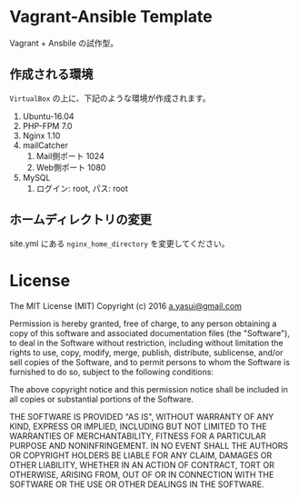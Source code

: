 # Vagrant-Ansible Template

Vagrant + Ansbile の試作型。

## 作成される環境

`VirtualBox` の上に、下記のような環境が作成されます。

1. Ubuntu-16.04
2. PHP-FPM 7.0
3. Nginx 1.10
4. mailCatcher 
    1. Mail側ポート 1024
    2. Web側ポート 1080
5. MySQL
    1. ログイン: root, パス: root


## ホームディレクトリの変更

site.yml にある `nginx_home_directory` を変更してください。

# License

The MIT License (MIT) Copyright (c) 2016 a.yasui@gmail.com

Permission is hereby granted, free of charge, to any person obtaining a copy of this software and associated documentation files (the "Software"), to deal in the Software without restriction, including without limitation the rights to use, copy, modify, merge, publish, distribute, sublicense, and/or sell copies of the Software, and to permit persons to whom the Software is furnished to do so, subject to the following conditions:

The above copyright notice and this permission notice shall be included in all copies or substantial portions of the Software.

THE SOFTWARE IS PROVIDED "AS IS", WITHOUT WARRANTY OF ANY KIND, EXPRESS OR IMPLIED, INCLUDING BUT NOT LIMITED TO THE WARRANTIES OF MERCHANTABILITY, FITNESS FOR A PARTICULAR PURPOSE AND NONINFRINGEMENT. IN NO EVENT SHALL THE AUTHORS OR COPYRIGHT HOLDERS BE LIABLE FOR ANY CLAIM, DAMAGES OR OTHER LIABILITY, WHETHER IN AN ACTION OF CONTRACT, TORT OR OTHERWISE, ARISING FROM, OUT OF OR IN CONNECTION WITH THE SOFTWARE OR THE USE OR OTHER DEALINGS IN THE SOFTWARE.

